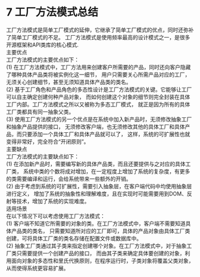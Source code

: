 # 7 工厂方法模式总结
工厂方法模式是简单工厂模式的延伸，它继承了简单工厂模式的优点，同时还弥补了简单工厂模式的不足。
工厂方法模式是使用频率最高的设计模式之一，是很多开源框架和API类库的核心模式.  
主要优点  
工厂方法模式的主要优点如下：  
(1) 在工厂方法模式中，工厂方法用来创建客户所需要的产品，同时还向客户隐藏了哪种具体产品类将被实例化这一细节，
用户只需要关心所需产品对应的工厂，无须关心创建细节，甚至无须知道具体产品类的类名。  
(2) 基于工厂角色和产品角色的多态性设计是工厂方法模式的关键。它能够让工厂可以自主确定创建何种产品对象，
而如何创建这个对象的细节则完全封装在具体工厂内部。工厂方法模式之所以又被称为多态工厂模式，
就正是因为所有的具体工厂类都具有同一抽象父类。  
(3) 使用工厂方法模式的另一个优点是在系统中加入新产品时，无须修改抽象工厂和抽象产品提供的接口，
无须修改客户端，也无须修改其他的具体工厂和具体产品，而只要添加一个具体工厂和具体产品就可以了，
这样，系统的可扩展性也就变得非常好，完全符合“开闭原则”。  
主要缺点  
工厂方法模式的主要缺点如下：  
(1) 在添加新产品时，需要编写新的具体产品类，而且还要提供与之对应的具体工厂类，
系统中类的个数将成对增加，在一定程度上增加了系统的复杂度，有更多的类需要编译和运行，会给系统带来一些额外的开销。  
(2) 由于考虑到系统的可扩展性，需要引入抽象层，在客户端代码中均使用抽象层进行定义，
增加了系统的抽象性和理解难度，且在实现时可能需要用到DOM、反射等技术，增加了系统的实现难度。  
适用场景  
在以下情况下可以考虑使用工厂方法模式：  
(1) 客户端不知道它所需要的对象的类。在工厂方法模式中，客户端不需要知道具体产品类的类名，
只需要知道所对应的工厂即可，具体的产品对象由具体工厂类创建，可将具体工厂类的类名存储在配置文件或数据库中。  
(2) 抽象工厂类通过其子类来指定创建哪个对象。在工厂方法模式中，对于抽象工厂类只需要提供一个创建产品的接口，
而由其子类来确定具体要创建的对象，利用面向对象的多态性和里氏代换原则，在程序运行时，子类对象将覆盖父类对象，
从而使得系统更容易扩展。  